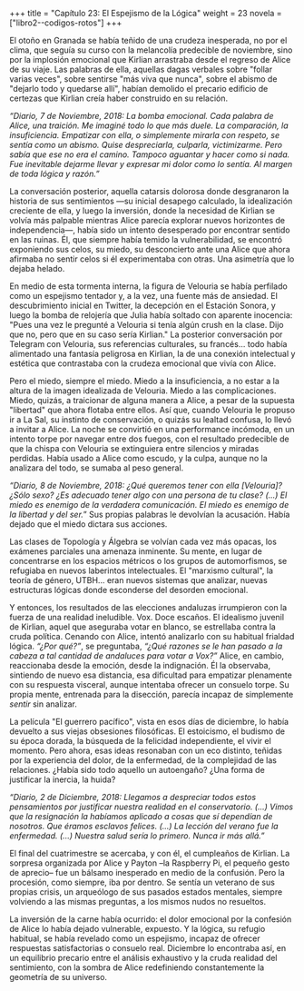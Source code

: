 +++
title = "Capítulo 23: El Espejismo de la Lógica"
weight = 23
novela = ["libro2--codigos-rotos"]
+++

El otoño en Granada se había teñido de una crudeza inesperada, no por el clima, que seguía su curso con la melancolía predecible de noviembre, sino por la implosión emocional que Kirlian arrastraba desde el regreso de Alice de su viaje. Las palabras de ella, aquellas dagas verbales sobre "follar varias veces", sobre sentirse "más viva que nunca", sobre el abismo de "dejarlo todo y quedarse allí", habían demolido el precario edificio de certezas que Kirlian creía haber construido en su relación.

*“Diario, 7 de Noviembre, 2018:*
*La bomba emocional. Cada palabra de Alice, una traición. Me imaginé todo lo que más duele. La comparación, la insuficiencia. Empatizar con ella, o simplemente mirarla con respeto, se sentía como un abismo. Quise despreciarla, culparla, victimizarme. Pero sabía que ese no era el camino. Tampoco aguantar y hacer como si nada. Fue inevitable dejarme llevar y expresar mi dolor como lo sentía. Al margen de toda lógica y razón.”*

La conversación posterior, aquella catarsis dolorosa donde desgranaron la historia de sus sentimientos —su inicial desapego calculado, la idealización creciente de ella, y luego la inversión, donde la necesidad de Kirlian se volvía más palpable mientras Alice parecía explorar nuevos horizontes de independencia—, había sido un intento desesperado por encontrar sentido en las ruinas. Él, que siempre había temido la vulnerabilidad, se encontró exponiendo sus celos, su miedo, su desconcierto ante una Alice que ahora afirmaba no sentir celos si él experimentaba con otras. Una asimetría que lo dejaba helado.

En medio de esta tormenta interna, la figura de Velouria se había perfilado como un espejismo tentador y, a la vez, una fuente más de ansiedad. El descubrimiento inicial en Twitter, la decepción en el Estación Sonora, y luego la bomba de relojería que Julia había soltado con aparente inocencia: "Pues una vez le pregunté a Velouria si tenía algún crush en la clase. Dijo que no, pero que en su caso sería Kirlian." La posterior conversación por Telegram con Velouria, sus referencias culturales, su francés... todo había alimentado una fantasía peligrosa en Kirlian, la de una conexión intelectual y estética que contrastaba con la crudeza emocional que vivía con Alice.

Pero el miedo, siempre el miedo. Miedo a la insuficiencia, a no estar a la altura de la imagen idealizada de Velouria. Miedo a las complicaciones. Miedo, quizás, a traicionar de alguna manera a Alice, a pesar de la supuesta "libertad" que ahora flotaba entre ellos. Así que, cuando Velouria le propuso ir a La Sal, su instinto de conservación, o quizás su lealtad confusa, lo llevó a invitar a Alice. La noche se convirtió en una performance incómoda, en un intento torpe por navegar entre dos fuegos, con el resultado predecible de que la chispa con Velouria se extinguiera entre silencios y miradas perdidas. Había usado a Alice como escudo, y la culpa, aunque no la analizara del todo, se sumaba al peso general.

*“Diario, 8 de Noviembre, 2018:*
*¿Qué queremos tener con ella [Velouria]? ¿Sólo sexo? ¿Es adecuado tener algo con una persona de tu clase? (...) El miedo es enemigo de la verdadera comunicación. El miedo es enemigo de la libertad y del ser.*”
Sus propias palabras le devolvían la acusación. Había dejado que el miedo dictara sus acciones.

Las clases de Topología y Álgebra se volvían cada vez más opacas, los exámenes parciales una amenaza inminente. Su mente, en lugar de concentrarse en los espacios métricos o los grupos de automorfismos, se refugiaba en nuevos laberintos intelectuales. El "marxismo cultural", la teoría de género, UTBH... eran nuevos sistemas que analizar, nuevas estructuras lógicas donde esconderse del desorden emocional.

Y entonces, los resultados de las elecciones andaluzas irrumpieron con la fuerza de una realidad ineludible. Vox. Doce escaños. El idealismo juvenil de Kirlian, aquel que aseguraba votar en blanco, se estrellaba contra la cruda política. Cenando con Alice, intentó analizarlo con su habitual frialdad lógica.
*“¿Por qué?”*, se preguntaba, *“¿Qué razones se le han pasado a la cabeza a tal cantidad de andaluces para votar a Vox?”*
Alice, en cambio, reaccionaba desde la emoción, desde la indignación. Él la observaba, sintiendo de nuevo esa distancia, esa dificultad para empatizar plenamente con su respuesta visceral, aunque intentaba ofrecer un consuelo torpe. Su propia mente, entrenada para la disección, parecía incapaz de simplemente *sentir* sin analizar.

La película "El guerrero pacífico", vista en esos días de diciembre, lo había devuelto a sus viejas obsesiones filosóficas. El estoicismo, el budismo de su época dorada, la búsqueda de la felicidad independiente, el vivir el momento. Pero ahora, esas ideas resonaban con un eco distinto, teñidas por la experiencia del dolor, de la enfermedad, de la complejidad de las relaciones. ¿Había sido todo aquello un autoengaño? ¿Una forma de justificar la inercia, la huida?

*“Diario, 2 de Diciembre, 2018:*
*Llegamos a despreciar todos estos pensamientos por justificar nuestra realidad en el conservatorio. (...) Vimos que la resignación la habíamos aplicado a cosas que sí dependían de nosotros. Que éramos esclavos felices. (...) La lección del verano fue la enfermedad. (...) Nuestra salud sería lo primero. Nunca ir más allá.”*

El final del cuatrimestre se acercaba, y con él, el cumpleaños de Kirlian. La sorpresa organizada por Alice y Payton –la Raspberry Pi, el pequeño gesto de aprecio– fue un bálsamo inesperado en medio de la confusión. Pero la procesión, como siempre, iba por dentro. Se sentía un veterano de sus propias crisis, un arqueólogo de sus pasados estados mentales, siempre volviendo a las mismas preguntas, a los mismos nudos no resueltos.

La inversión de la carne había ocurrido: el dolor emocional por la confesión de Alice lo había dejado vulnerable, expuesto. Y la lógica, su refugio habitual, se había revelado como un espejismo, incapaz de ofrecer respuestas satisfactorias o consuelo real. Diciembre lo encontraba así, en un equilibrio precario entre el análisis exhaustivo y la cruda realidad del sentimiento, con la sombra de Alice redefiniendo constantemente la geometría de su universo.
